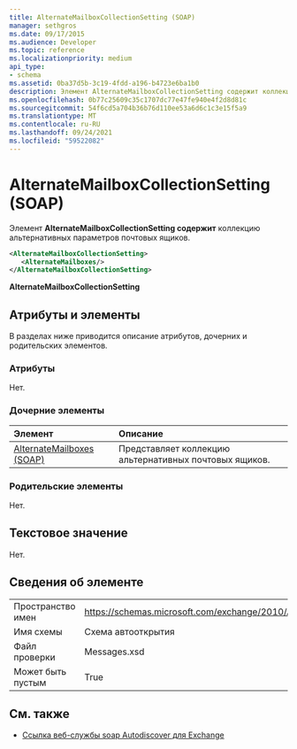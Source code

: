 ```yaml
---
title: AlternateMailboxCollectionSetting (SOAP)
manager: sethgros
ms.date: 09/17/2015
ms.audience: Developer
ms.topic: reference
ms.localizationpriority: medium
api_type:
- schema
ms.assetid: 0ba37d5b-3c19-4fdd-a196-b4723e6ba1b0
description: Элемент AlternateMailboxCollectionSetting содержит коллекцию альтернативных параметров почтовых ящиков.
ms.openlocfilehash: 0b77c25609c35c1707dc77e47fe940e4f2d8d81c
ms.sourcegitcommit: 54f6cd5a704b36b76d110ee53a6d6c1c3e15f5a9
ms.translationtype: MT
ms.contentlocale: ru-RU
ms.lasthandoff: 09/24/2021
ms.locfileid: "59522082"
---
```

# <a name="alternatemailboxcollectionsetting-soap"></a>AlternateMailboxCollectionSetting (SOAP)

Элемент **AlternateMailboxCollectionSetting содержит** коллекцию альтернативных параметров почтовых ящиков. 
  
```XML
<AlternateMailboxCollectionSetting>
   <AlternateMailboxes/>
</AlternateMailboxCollectionSetting>
```

 **AlternateMailboxCollectionSetting**
## <a name="attributes-and-elements"></a>Атрибуты и элементы

В разделах ниже приводится описание атрибутов, дочерних и родительских элементов.
  
### <a name="attributes"></a>Атрибуты

Нет.
  
### <a name="child-elements"></a>Дочерние элементы

|**Элемент**|**Описание**|
|:-----|:-----|
|[AlternateMailboxes (SOAP)](alternatemailboxes-soap.md) <br/> |Представляет коллекцию альтернативных почтовых ящиков.  <br/> |
   
### <a name="parent-elements"></a>Родительские элементы

Нет.
  
## <a name="text-value"></a>Текстовое значение

Нет.
  
## <a name="element-information"></a>Сведения об элементе

|||
|:-----|:-----|
|Пространство имен  <br/> |https://schemas.microsoft.com/exchange/2010/Autodiscover  <br/> |
|Имя схемы  <br/> |Схема автооткрытия  <br/> |
|Файл проверки  <br/> |Messages.xsd  <br/> |
|Может быть пустым  <br/> |True  <br/> |
   
## <a name="see-also"></a>См. также

- [Ссылка веб-службы soap Autodiscover для Exchange](soap-autodiscover-web-service-reference-for-exchange.md)

